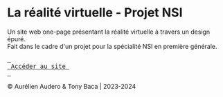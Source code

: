 # La réalité virtuelle - Projet NSI
Un site web one-page présentant la réalité virtuelle à travers un design épuré.<br>
Fait dans le cadre d'un projet pour la spécialité NSI en première générale.

<a href="https://aurelienaudero.github.io/La-realite-virtuelle-Projet-NSI/"> <kbd> <br> Accéder au site <br> </kbd> </a>

&copy; Aurélien Audero & Tony Baca | 2023-2024

